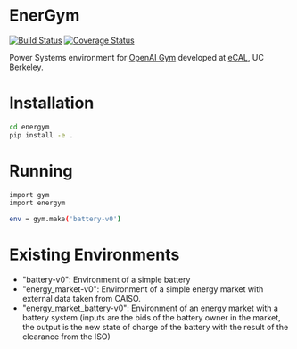 # EnerGym

[![Build Status](https://travis-ci.org/mathildebadoual/energym.svg?branch=master)](https://travis-ci.org/mathildebadoual/energym)  [![Coverage Status](https://codecov.io/gh/mathildebadoual/energym/branch/master/graph/badge.svg)](https://codecov.io/gh/mathildebadoual/energym)
  
Power Systems environment for [OpenAI Gym](https://gym.openai.com/) developed at [eCAL](https://ecal.berkeley.edu/), UC Berkeley.


# Installation

```bash
cd energym
pip install -e .
```

# Running 

```bash
import gym
import energym

env = gym.make('battery-v0')
```

# Existing Environments

- "battery-v0": Environment of a simple battery 
- "energy_market-v0": Environment of a simple energy market with external data taken from CAISO.
- "energy_market_battery-v0": Environment of an energy market with a battery system (inputs are the bids of the battery owner in the market, the output is the new state of charge of the battery with the result of the clearance from the ISO)

